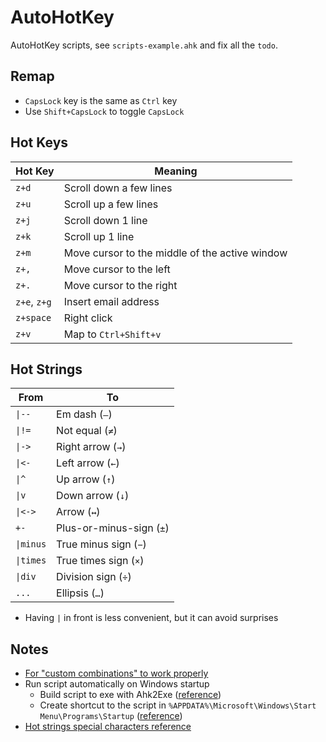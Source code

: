 # AutoHotKey

AutoHotKey scripts, see `scripts-example.ahk` and fix all the `todo`.

## Remap

- `CapsLock` key is the same as `Ctrl` key
- Use `Shift+CapsLock` to toggle `CapsLock`

## Hot Keys

| Hot Key      | Meaning                                        |
| ------------ | ---------------------------------------------- |
| `z+d`        | Scroll down a few lines                        |
| `z+u`        | Scroll up a few lines                          |
| `z+j`        | Scroll down 1 line                             |
| `z+k`        | Scroll up 1 line                               |
| `z+m`        | Move cursor to the middle of the active window |
| `z+,`        | Move cursor to the left                        |
| `z+.`        | Move cursor to the right                       |
| `z+e`, `z+g` | Insert email address                           |
| `z+space`    | Right click                                    |
| `z+v`        | Map to `Ctrl+Shift+v`                          |

## Hot Strings

| From      | To                       |
| --------- | ------------------------ |
| `\|--`    | Em dash (`—`)            |
| `\|!=`    | Not equal (`≠`)          |
| `\|->`    | Right arrow (`→`)        |
| `\|<-`    | Left arrow (`←`)         |
| `\|^`     | Up arrow (`↑`)           |
| `\|v`     | Down arrow (`↓`)         |
| `\|<->`   | Arrow (`↔`)              |
| `+-`      | Plus-or-minus-sign (`±`) |
| `\|minus` | True minus sign (`−`)    |
| `\|times` | True times sign (`×`)    |
| `\|div`   | Division sign (`÷`)      |
| `...`     | Ellipsis (`…`)           |

- Having `|` in front is less convenient, but it can avoid surprises

## Notes

- [For "custom combinations" to work properly](https://www.autohotkey.com/boards/viewtopic.php?t=35440)
- Run script automatically on Windows startup
  - Build script to exe with Ahk2Exe ([reference](https://stackoverflow.com/questions/23208646/how-do-i-create-a-standalone-exe-with-autohotkey))
  - Create shortcut to the script in `%APPDATA%\Microsoft\Windows\Start Menu\Programs\Startup` ([reference](https://stackoverflow.com/questions/41723490/how-to-build-ahk-scripts-automatically-on-startup))
- [Hot strings special characters reference](https://gist.github.com/endolith/823381)
